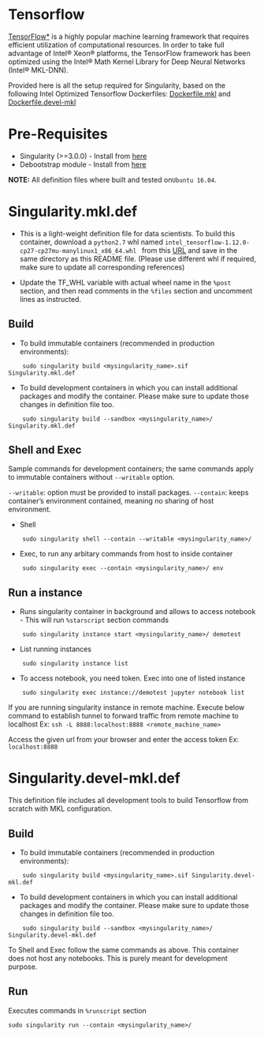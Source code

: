 # Tensorflow

[TensorFlow*](https://github.com/tensorflow/tensorflow) is a highly popular machine learning framework
that requires efficient utilization of computational resources. In order to take full advantage of Intel® Xeon® platforms,
the TensorFlow framework has been optimized using the Intel® Math Kernel Library for Deep Neural Networks (Intel® MKL-DNN).

Provided here is all the setup required for Singularity, based on the following Intel Optimized Tensorflow Dockerfiles:
[Dockerfile.mkl](https://github.com/tensorflow/tensorflow/blob/master/tensorflow/tools/docker/Dockerfile.mkl) and [Dockerfile.devel-mkl](https://github.com/tensorflow/tensorflow/blob/master/tensorflow/tools/docker/Dockerfile.devel-mkl)


# Pre-Requisites
* Singularity (>=3.0.0) - Install from [here](https://github.com/sylabs/singularity/blob/master/INSTALL.md)
* Debootstrap module - Install from [here](https://www.sylabs.io/guides/3.0/user-guide/appendix.html?highlight=debootstrap#id14)

**NOTE:** All definition files where built and tested on`Ubuntu 16.04`.

# Singularity.mkl.def

* This is a light-weight definition file for data scientists. To build this container, download a `python2.7` whl named `intel_tensorflow-1.12.0-cp27-cp27mu-manylinux1_x86_64.whl ` from this [URL](https://pypi.org/project/intel-tensorflow/1.12.0/#files)
and save in the same directory as this README file. (Please use different whl if required, make sure to update all corresponding references)

* Update the TF_WHL variable with actual wheel name in the `%post` section, and then read comments in  the `%files` section and uncomment lines as instructed.

## Build
* To build immutable containers (recommended in production environments):
```
    sudo singularity build <mysingularity_name>.sif Singularity.mkl.def
```
* To build development containers in which you can install additional packages and modify the container.
Please make sure to update those changes in definition file too.
```
    sudo singularity build --sandbox <mysingularity_name>/ Singularity.mkl.def
```

## Shell and Exec
Sample commands for development containers; the same commands apply to immutable containers
without `--writable` option.

`--writable`: option must be provided to install packages.
`--contain`: keeps container’s environment contained, meaning no sharing of host environment.

* Shell
```
    sudo singularity shell --contain --writable <mysingularity_name>/
```

* Exec, to run any arbitary commands from host to inside container
```
    sudo singularity exec --contain <mysingularity_name>/ env
```

## Run a instance
* Runs singularity container in background and allows to access notebook - This will run `%starscript` section commands
```
    sudo singularity instance start <mysingularity_name>/ demotest
```
* List running instances
```
    sudo singularity instance list
```
* To access notebook, you need token. Exec into one of listed instance
```
    sudo singularity exec instance://demotest jupyter notebook list
```
If you are running singularity instance in remote machine.
Execute below command to establish tunnel to forward traffic from remote machine to localhost
Ex: `ssh -L 8888:localhost:8888 <remote_machine_name>`

Access the given url from your browser and enter the access token
Ex: `localhost:8888`

# Singularity.devel-mkl.def
This definition file includes all development tools to build Tensorflow from scratch with MKL configuration.

## Build
* To build immutable containers (recommended in production environments):
```
    sudo singularity build <mysingularity_name>.sif Singularity.devel-mkl.def
```
* To build development containers in which you can install additional packages and modify the container.
Please make sure to update those changes in definition file too.
```
    sudo singularity build --sandbox <mysingularity_name>/ Singularity.devel-mkl.def
```

To Shell and Exec follow the same commands as above. This container does not host any notebooks. This is purely meant for development purpose.

## Run
Executes commands in `%runscript` section
```
sudo singularity run --contain <mysingularity_name>/
```